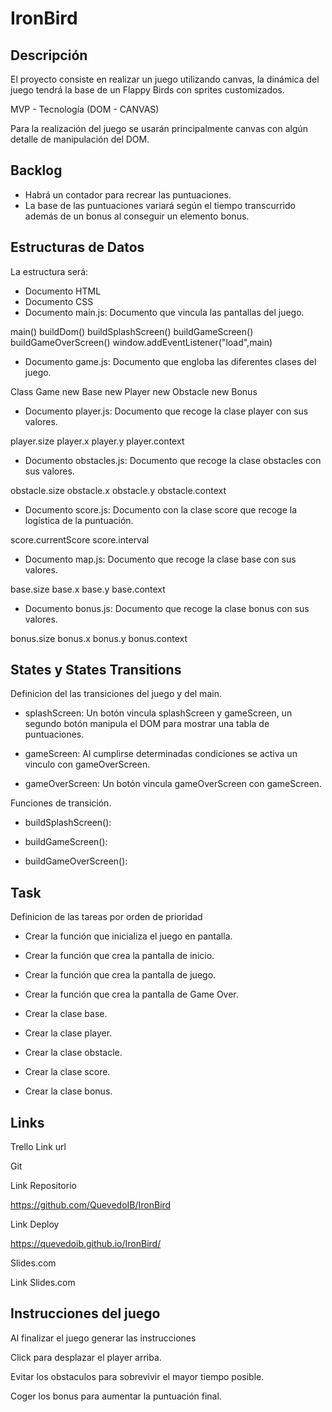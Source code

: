 <h1>IronBird</h1>

<h2>Descripción</h2>

El proyecto consiste en realizar un juego utilizando canvas, la dinámica del juego tendrá la base de un Flappy Birds con sprites customizados.

MVP - Tecnología (DOM - CANVAS)

Para la realización del juego se usarán principalmente canvas con algún detalle de manipulación del DOM.

<h2>Backlog</h2>

- Habrá un contador para recrear las puntuaciones.
- La base de las puntuaciones variará según el tiempo transcurrido además de un bonus al conseguir un elemento bonus.

<h2>Estructuras de Datos</h2>

La estructura será:

- Documento HTML
- Documento CSS
- Documento main.js: Documento que vincula las pantallas del juego.

main()
buildDom()
buildSplashScreen()
buildGameScreen()
buildGameOverScreen()
window.addEventListener("load",main)


- Documento game.js: Documento que engloba las diferentes clases del juego.

Class Game
new Base
new Player
new Obstacle
new Bonus

- Documento player.js: Documento que recoge la clase player con sus valores.

player.size
player.x
player.y
player.context

- Documento obstacles.js: Documento que recoge la clase obstacles con sus valores.

obstacle.size
obstacle.x
obstacle.y
obstacle.context

- Documento score.js: Documento con la clase score que recoge la logística de la puntuación.

score.currentScore
score.interval

- Documento map.js: Documento que recoge la clase base con sus valores.

base.size
base.x
base.y
base.context

- Documento bonus.js: Documento que recoge la clase bonus con sus valores.

bonus.size
bonus.x
bonus.y
bonus.context

<h2>States y States Transitions</h2>
Definicion del las transiciones del juego y del main.

- splashScreen: Un botón vincula splashScreen y gameScreen, un segundo botón manipula el DOM para mostrar una tabla de puntuaciones.

- gameScreen: Al cumplirse determinadas condiciones se activa un vinculo con gameOverScreen.

- gameOverScreen: Un botón vincula gameOverScreen con gameScreen.

Funciones de transición.

- buildSplashScreen():

- buildGameScreen():

- buildGameOverScreen():

<h2>Task</h2>
Definicion de las tareas por orden de prioridad

- Crear la función que inicializa el juego en pantalla.

- Crear la función que crea la pantalla de inicio.

- Crear la función que crea la pantalla de juego.

- Crear la función que crea la pantalla de Game Over.

- Crear la clase base.

- Crear la clase player.

- Crear la clase obstacle.

- Crear la clase score.

- Crear la clase bonus.

<h2>Links</h2>
Trello
Link url

Git

Link Repositorio

https://github.com/QuevedoIB/IronBird

Link Deploy

https://quevedoib.github.io/IronBird/

Slides.com

Link Slides.com

<h2>Instrucciones del juego</h2>
Al finalizar el juego generar las instrucciones

Click para desplazar el player arriba.

Evitar los obstaculos para sobrevivir el mayor tiempo posible.

Coger los bonus para aumentar la puntuación final.
